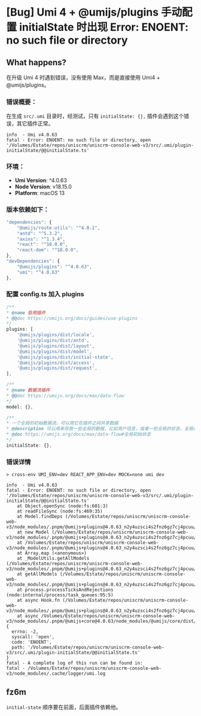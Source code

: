 # [Bug] Umi 4 + @umijs/plugins 手动配置 initialState 时出现 Error: ENOENT: no such file or directory

<!--
感谢您向我们反馈问题，为了高效的解决问题，我们期望你能提供以下信息：
-->

## What happens?

<!-- A clear and concise description of what the bug is. -->
<!-- 清晰的描述下遇到的问题。-->

在升级 Umi 4 时遇到错误，没有使用 Max，而是直接使用 Umi4 + @umijs/plugins。

### 错误概要：

在生成 `src/.umi` 目录时，经测试，只有 `initialState: {},` 插件会遇到这个错误，其它插件正常。

```
info  - Umi v4.0.63
fatal - Error: ENOENT: no such file or directory, open '/Volumes/Estate/repos/uniscrm/uniscrm-console-web-v3/src/.umi/plugin-initialState/@@initialState.ts'
```

### 环境：

- **Umi Version**: ^4.0.63
- **Node Version**: v18.15.0
- **Platform**: macOS 13

### 版本依赖如下：

```js
"dependencies": {
    "@umijs/route-utils": "^4.0.1",
    "antd": "^5.3.2",
    "axios": "^1.3.4",
    "react": "^18.0.0",
    "react-dom": "^18.0.0",
},
"devDependencies": {
    "@umijs/plugins": "^4.0.63",
    "umi": "^4.0.63"
},
```

### 配置 config.ts 加入 plugins

```ts
/**
* @name 启用插件
* @@doc https://umijs.org/docs/guides/use-plugins
*/
plugins: [
    '@umijs/plugins/dist/locale',
    '@umijs/plugins/dist/antd',
    '@umijs/plugins/dist/layout',
    '@umijs/plugins/dist/model',
    '@umijs/plugins/dist/initial-state',
    '@umijs/plugins/dist/access',
    '@umijs/plugins/dist/request',
],

/**
* @name 数据流插件
* @@doc https://umijs.org/docs/max/data-flow
*/
model: {},

/**
* 一个全局的初始数据流，可以用它在插件之间共享数据
* @description 可以用来存放一些全局的数据，比如用户信息，或者一些全局的状态，全局初始状态在整个 Umi 项目的最开始创建。
* @doc https://umijs.org/docs/max/data-flow#全局初始状态
*/
initialState: {},
```

### 错误详情

```
> cross-env UMI_ENV=dev REACT_APP_ENV=dev MOCK=none umi dev

info  - Umi v4.0.63
fatal - Error: ENOENT: no such file or directory, open '/Volumes/Estate/repos/uniscrm/uniscrm-console-web-v3/src/.umi/plugin-initialState/@@initialState.ts'
    at Object.openSync (node:fs:601:3)
    at readFileSync (node:fs:469:35)
    at Model.findDeps (/Volumes/Estate/repos/uniscrm/uniscrm-console-web-v3/node_modules/.pnpm/@umijs+plugins@4.0.63_n2y4uzsci4s2fnz6gz7cj4pcuu/node_modules/@umijs/plugins/dist/utils/modelUtils.js:77:48)
    at new Model (/Volumes/Estate/repos/uniscrm/uniscrm-console-web-v3/node_modules/.pnpm/@umijs+plugins@4.0.63_n2y4uzsci4s2fnz6gz7cj4pcuu/node_modules/@umijs/plugins/dist/utils/modelUtils.js:74:29)
    at /Volumes/Estate/repos/uniscrm/uniscrm-console-web-v3/node_modules/.pnpm/@umijs+plugins@4.0.63_n2y4uzsci4s2fnz6gz7cj4pcuu/node_modules/@umijs/plugins/dist/utils/modelUtils.js:125:14
    at Array.map (<anonymous>)
    at _ModelUtils.getAllModels (/Volumes/Estate/repos/uniscrm/uniscrm-console-web-v3/node_modules/.pnpm/@umijs+plugins@4.0.63_n2y4uzsci4s2fnz6gz7cj4pcuu/node_modules/@umijs/plugins/dist/utils/modelUtils.js:124:7)
    at getAllModels (/Volumes/Estate/repos/uniscrm/uniscrm-console-web-v3/node_modules/.pnpm/@umijs+plugins@4.0.63_n2y4uzsci4s2fnz6gz7cj4pcuu/node_modules/@umijs/plugins/dist/model.js:106:6)
    at process.processTicksAndRejections (node:internal/process/task_queues:95:5)
    at async Hook.fn (/Volumes/Estate/repos/uniscrm/uniscrm-console-web-v3/node_modules/.pnpm/@umijs+plugins@4.0.63_n2y4uzsci4s2fnz6gz7cj4pcuu/node_modules/@umijs/plugins/dist/model.js:53:20)
    at async /Volumes/Estate/repos/uniscrm/uniscrm-console-web-v3/node_modules/.pnpm/@umijs+core@4.0.63/node_modules/@umijs/core/dist/service/service.js:184:15 {
  errno: -2,
  syscall: 'open',
  code: 'ENOENT',
  path: '/Volumes/Estate/repos/uniscrm/uniscrm-console-web-v3/src/.umi/plugin-initialState/@@initialState.ts'
}
fatal - A complete log of this run can be found in:
fatal - /Volumes/Estate/repos/uniscrm/uniscrm-console-web-v3/node_modules/.cache/logger/umi.log
```

## fz6m

`initial-state` 顺序要在前面，后面插件依赖他。
